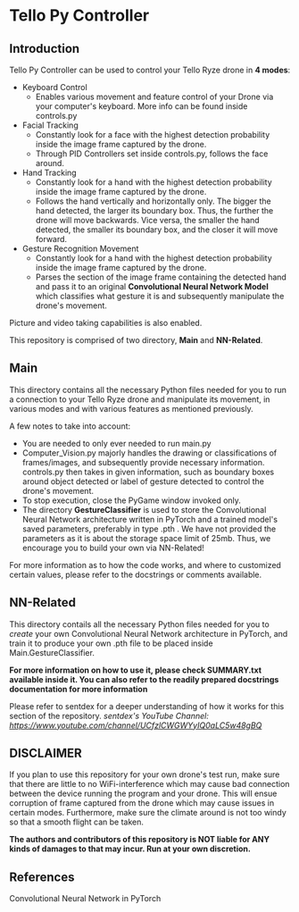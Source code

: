 # Tello Py Controller

## Introduction
Tello Py Controller can be used to control your Tello Ryze drone in **4 modes**:

* Keyboard Control
  - Enables various movement and feature control of your Drone via your computer's keyboard. More info can be found inside controls.py
* Facial Tracking
  - Constantly look for a face with the highest detection probability inside the image frame captured by the drone.
  - Through PID Controllers set inside controls.py, follows the face around.
* Hand Tracking
  - Constantly look for a hand with the highest detection probability inside the image frame captured by the drone.
  - Follows the hand vertically and horizontally only. The bigger the hand detected, the larger its boundary box. Thus, the further the drone will move backwards. Vice versa, the smaller the hand detected, the smaller its boundary box, and the closer it will move forward.
* Gesture Recognition Movement
  -  Constantly look for a hand with the highest detection probability inside the image frame captured by the drone.
  -  Parses the section of the image frame containing the detected hand and pass it to an original **Convolutional Neural Network Model** which classifies what gesture it is and subsequently manipulate the drone's movement.

Picture and video taking capabilities is also enabled.

This repository is comprised of two directory, **Main** and **NN-Related**.

## Main
This directory contains all the necessary Python files needed for you to run a connection to your Tello Ryze drone and manipulate its movement, in various modes and with various features as mentioned previously.

A few notes to take into account:

* You are needed to only ever needed to run main.py
* Computer_Vision.py majorly handles the drawing or classifications of frames/images, and subsequently provide necessary information. controls.py then takes in given information, such as boundary boxes around object detected or label of gesture detected to control the drone's movement. 
* To stop execution, close the PyGame window invoked only.
* The directory **GestureClassifier** is used to store the Convolutional Neural Network architecture written in PyTorch and a trained model's saved parameters, preferably in type .pth . We have not provided the parameters as it is about the storage space limit of 25mb. Thus, we encourage you to build your own via NN-Related!

For more information as to how the code works, and where to customized certain values, please refer to the docstrings or comments available.

## NN-Related
This directory contails all the necessary Python files needed for you to *create* your own Convolutional Neural Network architecture in PyTorch, and train it to produce your own .pth file to be placed inside Main.GestureClassifier.

**For more information on how to use it, please check SUMMARY.txt available inside it. You can also refer to the readily prepared docstrings documentation for more information**

Please refer to sentdex for a deeper understanding of how it works for this section of the repository.
*sentdex's YouTube Channel: https://www.youtube.com/channel/UCfzlCWGWYyIQ0aLC5w48gBQ*

## DISCLAIMER
If you plan to use this repository for your own drone's test run, make sure that there are little to no WiFi-interference which may cause bad connection between the device running the program and your drone. This will ensue corruption of frame captured from the drone which may cause issues in certain modes. Furthermore, make sure the climate around is not too windy so that a smooth flight can be taken.

**The authors and contributors of this repository is NOT liable for ANY kinds of damages to that may incur. Run at your own discretion.**

## References
Convolutional Neural Network in PyTorch
